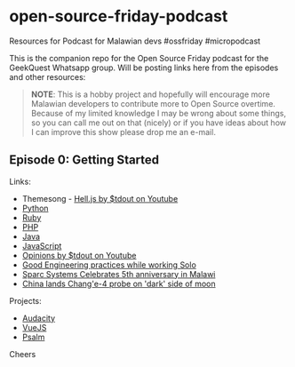 # open-source-friday-podcast

Resources for Podcast for Malawian devs #ossfriday #micropodcast

This is the companion repo for the Open Source Friday podcast for the GeekQuest Whatsapp group.
Will be posting links here from the episodes and other resources:

> **NOTE**: This is a hobby project and hopefully will encourage more Malawian developers to contribute more to Open Source overtime. Because of my limited knowledge I may be wrong about some things, so you can call me out on that (nicely) or if you have ideas about how I can improve this show please drop me an e-mail.

## Episode 0: Getting Started

Links:

- Themesong - [Hell.js by $tdout on Youtube](https://www.youtube.com/watch?v=Yx6k6WR8GRs)
- [Python](https://python.org)
- [Ruby](https://www.ruby-lang.org/en/)
- [PHP](https://php.net)
- [Java](http://docs.oracle.com/javase/tutorial/)
- [JavaScript](https://developer.mozilla.org/en-US/docs/Learn/JavaScript)
- [Opinions by $tdout on Youtube](https://www.youtube.com/watch?v=yqTpG5obPV8)
- [Good Engineering practices while working Solo](https://blog.bitsrc.io/good-engineering-practices-while-working-solo-ad872e727af4)
- [Sparc Systems Celebrates 5th anniversary in Malawi](https://www.nyasatimes.com/sparc-systems-celebrate-their-5th-anniversary-in-malawi/)
- [China lands Chang'e-4 probe on 'dark' side of moon](https://www.dw.com/en/china-lands-change-4-probe-on-dark-side-of-moon/a-46938770)

Projects:

- [Audacity](https://github.com/audacity/audacity)
- [VueJS](https://vuejs.org)
- [Psalm](https://github.com/vimeo/psalm)

Cheers
